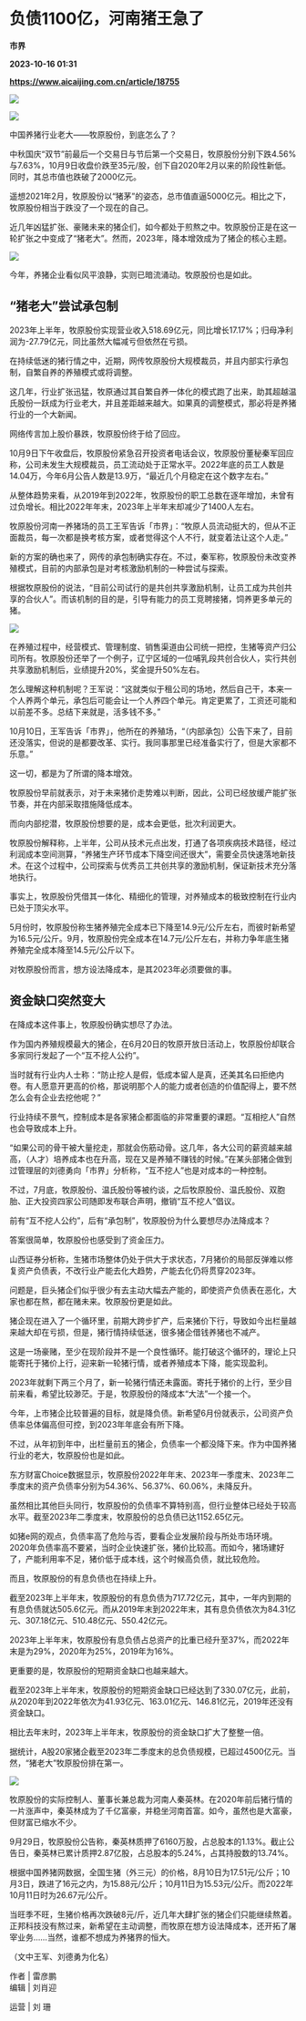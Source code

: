 # 负债1100亿，河南猪王急了
**市界**

**2023-10-16 01:31**

**https://www.aicaijing.com.cn/article/18755**

![](https://cdn.aicaijing.com.cn/img/80ac09a0-67f9-11ee-a456-3b1b099c1947/jpg)

![](https://p3-sign.toutiaoimg.com/tos-cn-i-6w9my0ksvp/d2bb05c580da4ea183f715129dcbe4ef~tplv-tt-origin-asy2:5aS05p2hQOW4gueVjOinguWvnw==.image?_iz=58558&from=article.pc_detail&x-expires=1697607923&x-signature=Z%2Ffbe%2BMnRj9DpGRA9E8bs5q%2FjUE%3D)

中国养猪行业老大——牧原股份，到底怎么了？

中秋国庆“双节”前最后一个交易日与节后第一个交易日，牧原股份分别下跌4.56%与7.63%，10月9日收盘价跌至35元/股，创下自2020年2月以来的阶段性新低。同时，其总市值也跌破了2000亿元。

遥想2021年2月，牧原股份以“猪茅”的姿态，总市值直逼5000亿元。相比之下，牧原股份相当于跌没了一个现在的自己。

近几年凶猛扩张、豪赌未来的猪企们，如今都处于煎熬之中。牧原股份正是在这一轮扩张之中变成了“猪老大”。然而，2023年，降本增效成为了猪企的核心主题。

![](https://p3-sign.toutiaoimg.com/tos-cn-i-6w9my0ksvp/e6c8b00bb61b4cd69df6bf6950b11e2f~tplv-tt-origin-asy2:5aS05p2hQOW4gueVjOinguWvnw==.image?_iz=58558&from=article.pc_detail&x-expires=1697607923&x-signature=Oho1cpfcDPXFWzWrEtFmogS6fm8%3D)

今年，养猪企业看似风平浪静，实则已暗流涌动。牧原股份也是如此。

**“猪老大”尝试承包制**
--------------

2023年上半年，牧原股份实现营业收入518.69亿元，同比增长17.17%；归母净利润为-27.79亿元，同比虽然大幅减亏但依然在亏损。

在持续低迷的猪行情之中，近期，网传牧原股份大规模裁员，并且内部实行承包制，自繁自养的养殖模式或将调整。

这几年，行业扩张迅猛，牧原通过其自繁自养一体化的模式跑了出来，助其超越温氏股份一跃成为行业老大，并且差距越来越大。如果真的调整模式，那必将是养猪行业的一个大新闻。

网络传言加上股价暴跌，牧原股份终于给了回应。

10月9日下午收盘后，牧原股份紧急召开投资者电话会议，牧原股份董秘秦军回应称，公司未发生大规模裁员，员工流动处于正常水平。2022年底的员工人数是14.04万，今年6月公告人数是13.9万，“最近几个月稳定在这个数字左右。”

从整体趋势来看，从2019年到2022年，牧原股份的职工总数在逐年增加，未曾有过负增长。相比2022年年末，2023年上半年末却减少了1400人左右。

牧原股份河南一养猪场的员工王军告诉「市界」：“牧原人员流动挺大的，但从不正面裁员，每一次都是换考核方案，或者觉得这个人不行，就变着法让这个人走。”

新的方案的确也来了，网传的承包制确实存在。不过，秦军称，牧原股份未改变养殖模式，目前的内部承包是对考核激励机制的一种尝试与探索。

根据牧原股份的说法，“目前公司试行的是共创共享激励机制，让员工成为共创共享的合伙人”。而该机制的目的是，引导有能力的员工竞聘接猪，饲养更多单元的猪。

![](https://p3-sign.toutiaoimg.com/tos-cn-i-6w9my0ksvp/6862630283ff4b428d43faa70e8b6cfa~tplv-tt-origin-asy2:5aS05p2hQOW4gueVjOinguWvnw==.image?_iz=58558&from=article.pc_detail&x-expires=1697607923&x-signature=tO1FpZVAuJ1GjGceHb7XRWg4xIQ%3D)

在养殖过程中，经营模式、管理制度、销售渠道由公司统一把控，生猪等资产归公司所有。牧原股份还举了一个例子，辽宁区域的一位哺乳段共创合伙人，实行共创共享激励机制后，业绩提升20%，奖金提升50%左右。

怎么理解这种机制呢？王军说：“这就类似于租公司的场地，然后自己干，本来一个人养两个单元，承包后可能会让一个人养四个单元。肯定更累了，工资还可能和以前差不多。总结下来就是，活多钱不多。”

10月10日，王军告诉「市界」，他所在的养殖场，“（内部承包）公告下来了，目前还没落实，但说的是都要改革、实行。我同事那里已经准备实行了，但是大家都不乐意。”

这一切，都是为了所谓的降本增效。

牧原股份早前就表示，对于未来猪价走势难以判断，因此，公司已经放缓产能扩张节奏，并在内部采取措施降低成本。

而向内部挖潜，牧原股份想要的是，成本会更低，批次利润更大。

牧原股份解释称，上半年，公司从技术元点出发，打通了各项疾病技术路径，经过利润成本空间测算，“养猪生产环节成本下降空间还很大”，需要全员快速落地新技术。在这个过程中，公司探索与优秀员工共创共享的激励机制，保证新技术充分落地执行。

事实上，牧原股份凭借其一体化、精细化的管理，对养殖成本的极致控制在行业内已处于顶尖水平。

5月份时，牧原股份称生猪养殖完全成本已下降至14.9元/公斤左右，而彼时新希望为16.5元/公斤。9月，牧原股份完全成本在14.7元/公斤左右，并称力争年底生猪养殖完全成本降至14.5元/公斤以下。

对牧原股份而言，想方设法降成本，是其2023年必须要做的事。

**资金缺口突然变大**
------------

在降成本这件事上，牧原股份确实想尽了办法。

作为国内养殖规模最大的猪企，在6月20日的牧原开放日活动上，牧原股份却联合多家同行发起了一个“互不挖人公约”。

当时就有行业内人士称：“防止挖人是假，低成本留人是真，还美其名曰拒绝内卷。有人愿意开更高的价格，那说明那个人的能力或者创造的价值配得上，要不然怎么会有企业去挖他呢？”

行业持续不景气，控制成本是各家猪企都面临的非常重要的课题。“互相挖人”自然也会导致成本上升。

“如果公司的骨干被大量挖走，那就会伤筋动骨。这几年，各大公司的薪资越来越高，（人才）培养成本也在升高，现在又是养殖不赚钱的时候。”在某头部猪企做到过管理层的刘德勇向「市界」分析称，“互不挖人”也是对成本的一种控制。

不过，7月底，牧原股份、温氏股份等被约谈，之后牧原股份、温氏股份、双胞胎、正大投资四家公司随即发布联合声明，撤销“互不挖人”倡议。

前有“互不挖人公约”，后有“承包制”，牧原股份为什么要想尽办法降成本？

答案很简单，牧原股份也感受到了资金压力。

山西证券分析称，生猪市场整体仍处于供大于求状态，7月猪价的局部反弹难以修复资产负债表，不改行业产能去化大趋势，产能去化仍将贯穿2023年。

问题是，巨头猪企们似乎很少有去主动大幅去产能的，即使资产负债表在恶化，大家也都在熬，都在赌未来。牧原股份更是如此。

猪企现在进入了一个循环里，前期大跨步扩产，后来猪价下行，导致如今出栏量越来越大却在亏损，但是，猪行情持续低迷，很多猪企借钱养猪也不减产。

这是一场豪赌，至少在现阶段并不是一个良性循环。能打破这个循环的，理论上只能寄托于猪价上行，迎来新一轮猪行情，或者养殖成本下降，能实现盈利。

2023年就剩下两三个月了，新一轮猪行情还未露面。寄托于猪价的上行，至少目前来看，希望比较渺茫。于是，牧原股份的降成本“大法”一个接一个。

今年，上市猪企比较普遍的目标，就是降负债。新希望6月份就表示，公司资产负债率总体偏高但可控，到2023年年底会有所下降。

不过，从年初到年中，出栏量前五的猪企，负债率一个都没降下来。作为中国养猪行业的老大，牧原股份也是如此。

东方财富Choice数据显示，牧原股份2022年年末、2023年一季度末、2023年二季度末的资产负债率分别为54.36%、56.37%、60.06%，未降反升。

虽然相比其他巨头同行，牧原股份的负债率不算特别高，但行业整体已经处于较高水平。截至2023年二季度末，牧原股份的总负债已达1152.65亿元。

如猪e网的观点，负债率高了危险与否，要看企业发展阶段与所处市场环境。2020年负债率高不要紧，当时企业快速扩张，猪价比较高。而如今，猪场建好了，产能利用率不足，猪价低于成本线，这个时候高负债，就比较危险。

而且，牧原股份的有息负债也在持续上升。

截至2023年上半年末，牧原股份的有息负债为717.72亿元，其中，一年内到期的有息负债就达505.6亿元。而从2019年末到2022年末，其有息负债依次为84.31亿元、307.18亿元、510.48亿元、550.42亿元。

2023年上半年末，牧原股份有息负债占总资产的比重已经升至37%，而2022年末是为29%，2020年为25%，2019年为16%。

更重要的是，牧原股份的短期资金缺口也越来越大。

截至2023年上半年末，牧原股份的短期资金缺口已经达到了330.07亿元，此前，从2020年到2022年依次为41.93亿元、163.01亿元、146.81亿元，2019年还没有资金缺口。

相比去年末时，2023年上半年末，牧原股份的资金缺口扩大了整整一倍。

据统计，A股20家猪企截至2023年二季度末的总负债规模，已超过4500亿元。当然，“猪老大”牧原股份排在第一。

![](https://p3-sign.toutiaoimg.com/tos-cn-i-6w9my0ksvp/4bf81fee39854fee992204db995467b9~tplv-tt-origin-asy2:5aS05p2hQOW4gueVjOinguWvnw==.image?_iz=58558&from=article.pc_detail&x-expires=1697607923&x-signature=bL%2FHT7u6TRVx%2FwfVA5nENPVaTG8%3D)

牧原股份的实际控制人、董事长兼总裁为河南人秦英林。在2020年前后猪行情的一片涨声中，秦英林成为了千亿富豪，并稳坐河南首富。如今，虽然也是大富豪，但财富已缩水不少。

9月29日，牧原股份公告称，秦英林质押了6160万股，占总股本的1.13%。截止公告日，秦英林已累计质押2.87亿股，占总股本的5.24%，占其持股数的13.74%。

根据中国养猪网数据，全国生猪（外三元）的价格，8月10日为17.51元/公斤；10月3日，跌进了16元之内，为15.88元/公斤；10月11日为15.53元/公斤。而2022年10月11日时为26.67元/公斤。

当旺季不旺，生猪价格再次跌破8元/斤，近几年大肆扩张的猪企们只能继续熬着。正邦科技没有熬过来，新希望在主动调整，而牧原在想方设法降成本，还开拓了屠宰业务……当然，谁都不想成为养猪界的恒大。

（文中王军、刘德勇为化名）

作者 | 雷彦鹏  
编辑 | 刘肖迎

运营 | 刘 珊